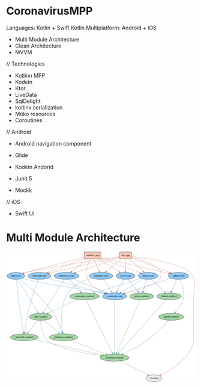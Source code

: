 # CoronavirusMPP

Languages: Kotlin + Swift
Kotlin Multiplatform: Android + iOS

* Multi Module Architecture
* Clean Architecture
* MVVM

// Technologies
* Kotlinn MPP
* Kodein
* Ktor
* LiveData
* SqlDelight
* kotlinx.serialization
* Moko resources
* Coroutines

// Android
* Android navigation component
* Glide
* Kodein Andorid

* Junit 5
* Mockk

// iOS
* Swift UI

# Multi Module Architecture

<img src="https://raw.githubusercontent.com/cilestal/CoronavirusMPP/master/example/project.dot.png" align = "middle">
